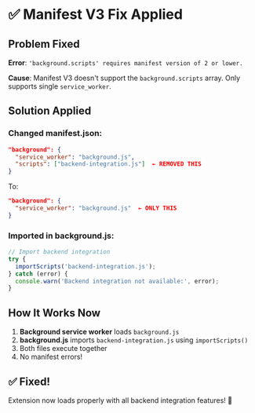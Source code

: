 # ✅ Manifest V3 Fix Applied

## Problem Fixed

**Error**: `'background.scripts' requires manifest version of 2 or lower.`

**Cause**: Manifest V3 doesn't support the `background.scripts` array. Only supports single `service_worker`.

## Solution Applied

### Changed manifest.json:
```json
"background": {
  "service_worker": "background.js",
  "scripts": ["backend-integration.js"]  ← REMOVED THIS
}
```

To:
```json
"background": {
  "service_worker": "background.js"  ← ONLY THIS
}
```

### Imported in background.js:
```javascript
// Import backend integration
try {
  importScripts('backend-integration.js');
} catch (error) {
  console.warn('Backend integration not available:', error);
}
```

## How It Works Now

1. **Background service worker** loads `background.js`
2. **background.js** imports `backend-integration.js` using `importScripts()`
3. Both files execute together
4. No manifest errors!

## ✅ Fixed!

Extension now loads properly with all backend integration features! 🎉

